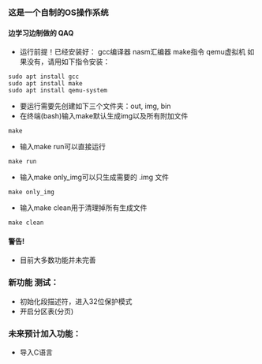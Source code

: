 ### 这是一个自制的OS操作系统
#### 边学习边制做的 QAQ
  * 运行前提！已经安装好： gcc编译器 nasm汇编器 make指令 qemu虚拟机    如果没有，请用如下指令安装：
  ```
  sudo apt install gcc
  sudo apt install make
  sudo apt install qemu-system
  ```
  * 要运行需要先创建如下三个文件夹：out, img, bin
  * 在终端(bash)输入make默认生成img以及所有附加文件
  ```
  make
  ```
  * 输入make run可以直接运行
  ```
  make run
  ```
  * 输入make only_img可以只生成需要的 .img 文件
  ```
  make only_img
  ```
  * 输入make clean用于清理掉所有生成文件
  ```
  make clean
  ```
#### 警告!
  * 目前大多数功能并未完善


### 新功能 测试：
  * 初始化段描述符，进入32位保护模式
  * 开启分区表(分页)

### 未来预计加入功能：
  * 导入C语言




